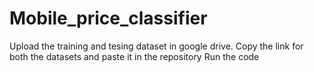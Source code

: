 # Mobile_price_classifier
Upload the training and tesing dataset in google drive.
Copy the link for both the datasets and paste it in the repository
Run the code
